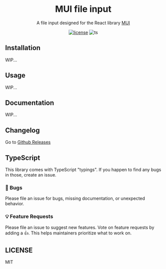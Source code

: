 <div align="center">
<h1>MUI file input</h1>
  <p>A file input designed for the React library <a href="https://mui.com/">MUI</a></p>
</div>
<div align="center">

[![license](https://img.shields.io/badge/license-MIT-blue.svg)](https://github.com/viclafouch/mui-file-input/blob/main/LICENSE)
![ts](https://badgen.net/badge/Built%20With/TypeScript/blue)
</div>

## Installation

WIP...

## Usage

WIP...

## Documentation

WIP...

## Changelog

Go to [Github Releases](https://github.com/viclafouch/mui-file-input/releases)

## TypeScript

This library comes with TypeScript "typings". If you happen to find any bugs in those, create an issue.

### 🐛 Bugs

Please file an issue for bugs, missing documentation, or unexpected behavior.

### 💡 Feature Requests

Please file an issue to suggest new features. Vote on feature requests by adding
a 👍. This helps maintainers prioritize what to work on.

## LICENSE

MIT
